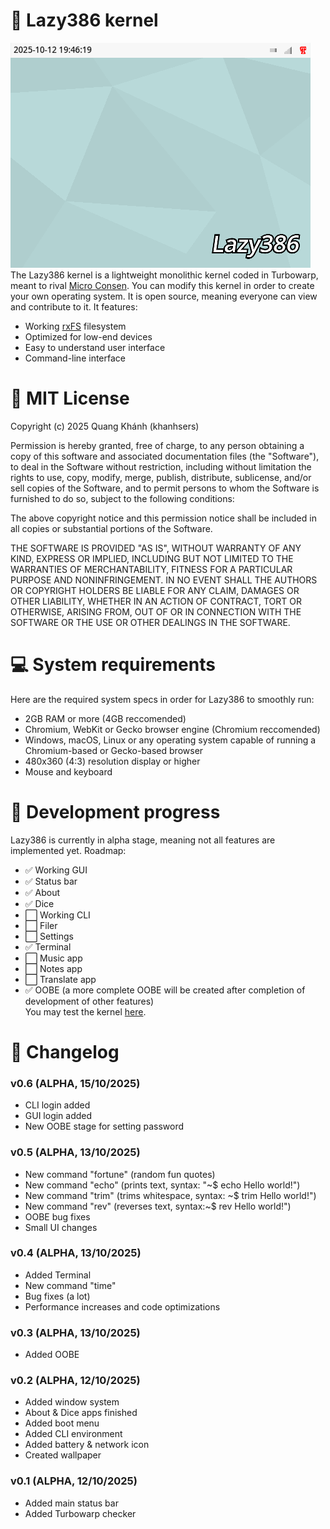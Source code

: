 # 🧩 Lazy386 kernel<br>
![The Lazy386 desktop](Desktop.png)<br>
The Lazy386 kernel is a lightweight monolithic kernel coded in Turbowarp, meant to rival [Micro Consen](https://scratch.mit.edu/discuss/topic/695370/). You can modify this kernel in order to create your own operating system. It is open source, meaning everyone can view and contribute to it. It features:
 - Working [rxFS](https://turbowarp.org/editor?extension=https://extensions.turbowarp.org/0832/rxFS2.js) filesystem
 - Optimized for low-end devices
 - Easy to understand user interface
 - Command-line interface<br>
# 📜 MIT License

Copyright (c) 2025 Quang Khánh (khanhsers)

Permission is hereby granted, free of charge, to any person obtaining a copy
of this software and associated documentation files (the "Software"), to deal
in the Software without restriction, including without limitation the rights
to use, copy, modify, merge, publish, distribute, sublicense, and/or sell
copies of the Software, and to permit persons to whom the Software is
furnished to do so, subject to the following conditions:

The above copyright notice and this permission notice shall be included in all
copies or substantial portions of the Software.

THE SOFTWARE IS PROVIDED "AS IS", WITHOUT WARRANTY OF ANY KIND, EXPRESS OR
IMPLIED, INCLUDING BUT NOT LIMITED TO THE WARRANTIES OF MERCHANTABILITY,
FITNESS FOR A PARTICULAR PURPOSE AND NONINFRINGEMENT. IN NO EVENT SHALL THE
AUTHORS OR COPYRIGHT HOLDERS BE LIABLE FOR ANY CLAIM, DAMAGES OR OTHER
LIABILITY, WHETHER IN AN ACTION OF CONTRACT, TORT OR OTHERWISE, ARISING FROM,
OUT OF OR IN CONNECTION WITH THE SOFTWARE OR THE USE OR OTHER DEALINGS IN THE
SOFTWARE.
# 💻 System requirements
Here are the required system specs in order for Lazy386 to smoothly run:
 - 2GB RAM or more (4GB reccomended)
 - Chromium, WebKit or Gecko browser engine (Chromium reccomended)
 - Windows, macOS, Linux or any operating system capable of running a Chromium-based or Gecko-based browser
 - 480x360 (4:3) resolution display or higher
 - Mouse and keyboard
# 🔨 Development progress<br>
Lazy386 is currently in alpha stage, meaning not all features are implemented yet. Roadmap:<br>
 - ✅ Working GUI<br>
 - ✅ Status bar<br>
 - ✅ About<br>
 - ✅ Dice<br>
 - ⬜️ Working CLI<br>
 - ⬜️ Filer<br>
 - ⬜️ Settings<br>
 - ✅ Terminal<br>
 - ⬜️ Music app<br>
 - ⬜️ Notes app<br>
 - ⬜️ Translate app<br>
 - ✅ OOBE (a more complete OOBE will be created after completion of development of other features)<br>
 You may test the kernel [here](https://turbowarp.org/fullscreen?project_url=raw.githubusercontent.com/khanhsers/Lazy386/main/Lazy386.sb3).
 <!-- sb3 to turbowarp link format: https://turbowarp.org/fullscreen?project_url=raw.githubusercontent.com/(path-to-file) -->
# 📝 Changelog
### v0.6 (ALPHA, 15/10/2025)
 - CLI login added
 - GUI login added
 - New OOBE stage for setting password
### v0.5 (ALPHA, 13/10/2025)
 - New command "fortune" (random fun quotes)
 - New command "echo" (prints text, syntax: "~$ echo Hello world!")
 - New command "trim" (trims whitespace, syntax: ~$ trim Hello world!")
 - New command "rev" (reverses text, syntax:~$ rev Hello world!")
 - OOBE bug fixes
 - Small UI changes
### v0.4 (ALPHA, 13/10/2025)
 - Added Terminal
 - New command "time"
 - Bug fixes (a lot)
 - Performance increases and code optimizations  
### v0.3 (ALPHA, 13/10/2025)
 - Added OOBE  
### v0.2 (ALPHA, 12/10/2025)
 - Added window system
 - About & Dice apps finished
 - Added boot menu
 - Added CLI environment
 - Added battery & network icon
 - Created wallpaper  
### v0.1 (ALPHA, 12/10/2025)
 - Added main status bar
 - Added Turbowarp checker

